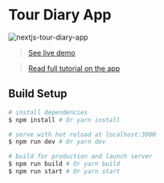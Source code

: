 # Tour Diary App

![nextjs-tour-diary-app](https://cosmic-s3.imgix.net/6266c500-fb05-11e7-ba56-b713f854273d-2.png)

> [See live demo](#)

> [Read full tutorial on the app](#)

## Build Setup

```bash
# install dependencies
$ npm install # Or yarn install

# serve with hot reload at localhost:3000
$ npm run dev # Or yarn dev

# build for production and launch server
$ npm run build # Or yarn build
$ npm run start # Or yarn start
```

